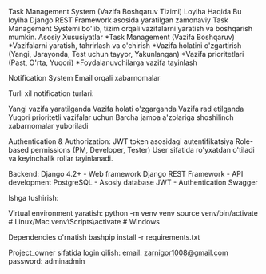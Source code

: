 Task Management System (Vazifa Boshqaruv Tizimi)
Loyiha Haqida
Bu loyiha Django REST Framework asosida yaratilgan zamonaviy Task Management Systemi bo'lib, tizim orqali vazifalarni yaratish va boshqarish mumkin.
Asosiy Xususiyatlar
*Task Management (Vazifa Boshqaruv)
*Vazifalarni yaratish, tahrirlash va o'chirish
*Vazifa holatini o'zgartirish (Yangi, Jarayonda, Test uchun tayyor, Yakunlangan)
*Vazifa prioritetlari (Past, O'rta, Yuqori)
*Foydalanuvchilarga vazifa tayinlash

Notification System
Email orqali xabarnomalar

Turli xil notification turlari:

Yangi vazifa yaratilganda
Vazifa holati o'zgarganda
Vazifa rad etilganda
Yuqori prioritetli vazifalar uchun
Barcha jamoa a'zolariga shoshilinch xabarnomalar yuboriladi

Authentication & Authorization:
JWT token asosidagi autentifikatsiya
Role-based permissions (PM, Developer, Tester)
User sifatida ro'yxatdan o'tiladi va keyinchalik rollar tayinlanadi.

Backend:
Django 4.2+ - Web framework
Django REST Framework - API development
PostgreSQL - Asosiy database
JWT - Authentication
Swagger

Ishga tushirish:

Virtual environment yaratish:
python -m venv venv
source venv/bin/activate  # Linux/Mac
venv\Scripts\activate     # Windows

Dependencies o'rnatish
bashpip install -r requirements.txt

Project_owner sifatida login qilish: 
email: zarnigor1008@gmail.com
password: adminadmin
